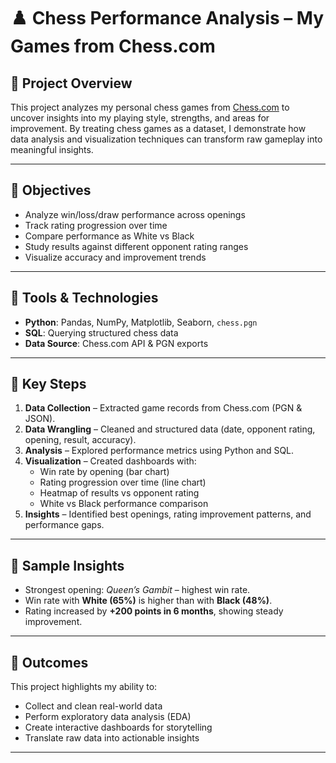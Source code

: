 # ♟️ Chess Performance Analysis – My Games from Chess.com  

## 📌 Project Overview  
This project analyzes my personal chess games from [Chess.com](https://www.chess.com/) to uncover insights into my playing style, strengths, and areas for improvement. By treating chess games as a dataset, I demonstrate how data analysis and visualization techniques can transform raw gameplay into meaningful insights.  

---

## 🔹 Objectives  
- Analyze win/loss/draw performance across openings  
- Track rating progression over time  
- Compare performance as White vs Black  
- Study results against different opponent rating ranges  
- Visualize accuracy and improvement trends  

---

## 🔹 Tools & Technologies  
- **Python**: Pandas, NumPy, Matplotlib, Seaborn, `chess.pgn`  
- **SQL**: Querying structured chess data  
- **Data Source**: Chess.com API & PGN exports  

---

## 🔹 Key Steps  
1. **Data Collection** – Extracted game records from Chess.com (PGN & JSON).  
2. **Data Wrangling** – Cleaned and structured data (date, opponent rating, opening, result, accuracy).  
3. **Analysis** – Explored performance metrics using Python and SQL.  
4. **Visualization** – Created dashboards with:  
   - Win rate by opening (bar chart)  
   - Rating progression over time (line chart)  
   - Heatmap of results vs opponent rating  
   - White vs Black performance comparison  
5. **Insights** – Identified best openings, rating improvement patterns, and performance gaps.  

---

## 🔹 Sample Insights  
- Strongest opening: *Queen’s Gambit* – highest win rate.  
- Win rate with **White (65%)** is higher than with **Black (48%)**.  
- Rating increased by **+200 points in 6 months**, showing steady improvement.  

---

## 🔹 Outcomes  
This project highlights my ability to:  
- Collect and clean real-world data  
- Perform exploratory data analysis (EDA)  
- Create interactive dashboards for storytelling  
- Translate raw data into actionable insights  

---
